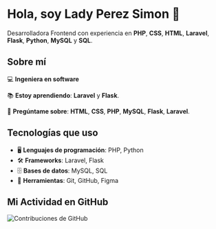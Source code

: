 # Hola, soy Lady Perez Simon 👋

Desarrolladora Frontend con experiencia en **PHP**, **CSS**, **HTML**, **Laravel**, **Flask**, **Python**, **MySQL** y **SQL**.

## Sobre mí

💻 **Ingeniera en software**

📚 **Estoy aprendiendo**: **Laravel** y **Flask**.

📘 **Pregúntame sobre**: **HTML**, **CSS**, **PHP**, **MySQL**, **Flask**, **Laravel**.

## Tecnologías que uso

- 🖥️ **Lenguajes de programación**: PHP, Python
- 🛠️ **Frameworks**: Laravel, Flask
- 🗄️ **Bases de datos**: MySQL, SQL
- 💼 **Herramientas**: Git, GitHub, Figma 


## Mi Actividad en GitHub

![Contribuciones de GitHub](https://github.com/LadyPS15/github-contributions)


